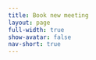 ```yaml
---
title: Book new meeting
layout: page
full-width: true
show-avatar: false
nav-short: true
---
```

<div class="zoomai-inline-directory-widget" data-url="https://meeting.calendarhero.com/directory/610179ae21034a002091e210/b5a0d49b-8a7a-4945-b4d7-b1c12c909bb6" style="min-width:320px; height:630px;"></div>
<script type="text/javascript" src="https://app.calendarhero.com/assets/directory-widget.js"></script>
